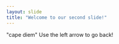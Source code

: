 ```yaml
---
layout: slide
title: "Welcome to our second slide!"
---
```

"cape diem"
Use the left arrow to go back!
